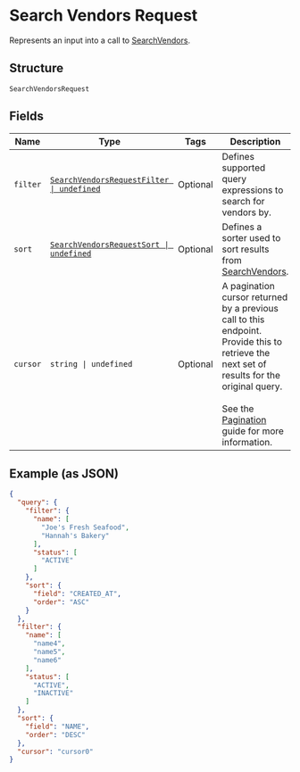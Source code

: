 <!-- Optimized: 2025-10-06 -->
<!-- RPM: 1.6.2.1.1.6.2.1_search-vendors-request_20251006 -->
<!-- Session: E2E RPM DNA Application -->
<!-- AOM: RND (Reggie & Dro) -->
<!-- COI: TECHNOLOGY -->
<!-- RPM: HIGH -->
<!-- ACTION: BUILD -->

# Search Vendors Request

Represents an input into a call to [SearchVendors](../../doc/api/vendors.md#search-vendors).

## Structure

`SearchVendorsRequest`

## Fields

| Name | Type | Tags | Description |
|  --- | --- | --- | --- |
| `filter` | [`SearchVendorsRequestFilter \| undefined`](../../doc/models/search-vendors-request-filter.md) | Optional | Defines supported query expressions to search for vendors by. |
| `sort` | [`SearchVendorsRequestSort \| undefined`](../../doc/models/search-vendors-request-sort.md) | Optional | Defines a sorter used to sort results from [SearchVendors](../../doc/api/vendors.md#search-vendors). |
| `cursor` | `string \| undefined` | Optional | A pagination cursor returned by a previous call to this endpoint.<br>Provide this to retrieve the next set of results for the original query.<br><br>See the [Pagination](https://developer.squareup.com/docs/working-with-apis/pagination) guide for more information. |

## Example (as JSON)

```json
{
  "query": {
    "filter": {
      "name": [
        "Joe's Fresh Seafood",
        "Hannah's Bakery"
      ],
      "status": [
        "ACTIVE"
      ]
    },
    "sort": {
      "field": "CREATED_AT",
      "order": "ASC"
    }
  },
  "filter": {
    "name": [
      "name4",
      "name5",
      "name6"
    ],
    "status": [
      "ACTIVE",
      "INACTIVE"
    ]
  },
  "sort": {
    "field": "NAME",
    "order": "DESC"
  },
  "cursor": "cursor0"
}
```
